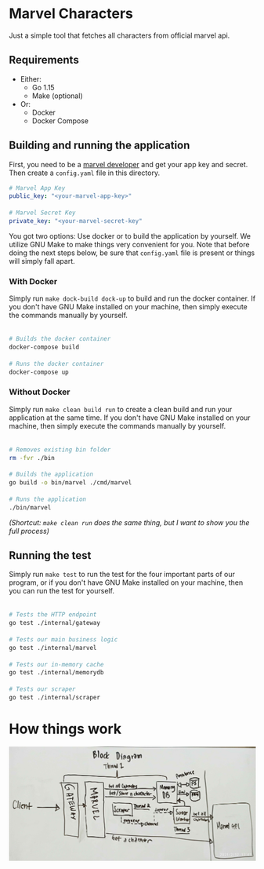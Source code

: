 # Marvel Characters

Just a simple tool that fetches all characters from official marvel api.

## Requirements

* Either:
  * Go 1.15
  * Make (optional)
* Or:
  * Docker
  * Docker Compose
  
## Building and running the application

First, you need to be a [marvel developer](https://developer.marvel.com/) and get your app
key and secret. Then create a `config.yaml` file in this directory.

``` yaml
# Marvel App Key
public_key: "<your-marvel-app-key>"

# Marvel Secret Key
private_key: "<your-marvel-secret-key"
```

You got two options: Use docker or to build the application by yourself.  We  utilize  GNU
Make to make things very convenient for you. Note that before doing the next steps  below,
be sure that `config.yaml` file is present or things will simply fall apart.

### With Docker

Simply run `make dock-build dock-up` to build and run the docker container. If  you  don't
have GNU Make installed on your machine, then simply  execute  the  commands  manually  by
yourself.

``` sh

# Builds the docker container
docker-compose build

# Runs the docker container
docker-compose up
```

### Without Docker

Simply run `make clean build run` to create a clean build and run your application at  the
same time. If you don't have GNU Make installed on your machine, then simply  execute  the
commands manually by yourself.

``` sh

# Removes existing bin folder
rm -fvr ./bin

# Builds the application
go build -o bin/marvel ./cmd/marvel

# Runs the application
./bin/marvel
```

*(Shortcut: `make clean run` does the same thing, but I want to show you the full process)*
  
## Running the test

Simply run `make test` to run the test for the four important parts of our program, or if
you don't have GNU Make installed on your machine, then you can run the test for yourself.

``` sh

# Tests the HTTP endpoint
go test ./internal/gateway

# Tests our main business logic
go test ./internal/marvel

# Tests our in-memory cache
go test ./internal/memorydb

# Tests our scraper
go test ./internal/scraper
```

# How things work

![](docs/assets/block-diagram.jpg)
